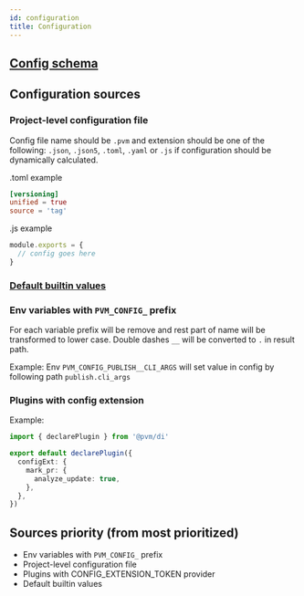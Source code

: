 ```yaml
---
id: configuration
title: Configuration
---
```


## [Config schema](api/interfaces/pvm_types.Config.md)


## Configuration sources
### Project-level configuration file
Config file name should be `.pvm` and extension should be one of the following: `.json`, `.json5`, `.toml`, `.yaml` or `.js` if configuration
should be dynamically calculated.

.toml example
```toml
[versioning]
unified = true
source = 'tag'
```

.js example
```js
module.exports = {  
  // config goes here
}
```

### [Default builtin values](config/config-defaults.md)

### Env variables with `PVM_CONFIG_` prefix
For each variable prefix will be remove and rest part of name will be transformed to lower case. Double dashes `__` will be converted to `.` in result path.

Example:
Env `PVM_CONFIG_PUBLISH__CLI_ARGS` will set value in config by following path `publish.cli_args`

### Plugins with config extension

Example:
```typescript
import { declarePlugin } from '@pvm/di'

export default declarePlugin({
  configExt: {
    mark_pr: {
      analyze_update: true,
    },
  },
})

```

## Sources priority (from most prioritized)
* Env variables with `PVM_CONFIG_` prefix
* Project-level configuration file
* Plugins with CONFIG_EXTENSION_TOKEN provider
* Default builtin values
